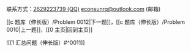 联系方式：<a href="https://qm.qq.com/q/iA1sKuakak">2629223739 (QQ)</a> <a href="mailto:econsunrq@outlook.com">econsunrq@outlook.com (邮箱)</a>

[[c 题库（伸长版）/Problem 0012|下一题]]，[[c 题库（伸长版）/Problem 0010|上一题]]，[[0 主页|回到主页]]

![[1 汇总问题（伸长版）#^0011]]